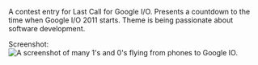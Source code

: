A contest entry for Last Call for Google I/O. Presents a countdown to the time when Google I/O 2011 starts. Theme is being passionate about software development.

Screenshot:
![A screenshot of many 1's and 0's flying from phones to Google IO.](https://raw.github.com/lnanek/GioDevCountdown/master/doc/screenshots/screenshot_thumb.jpg)
